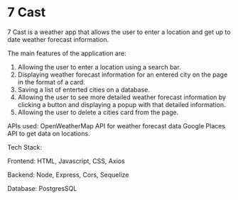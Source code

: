 # 7 Cast

7 Cast is a weather app that allows the user to enter a location and get up to date weather forecast information.

The main features of the application are:

1. Allowing the user to enter a location using a search bar.
2. Displaying weather forecast information for an entered city on the page in the format of a card.
3. Saving a list of enterted cities on a database.
4. Allowing the user to see more detailed weather forecast information by clicking a button and displaying a popup with that detailed information.
5. Allowing the user to delete a cities card from the page.

APIs used:
OpenWeatherMap API for weather forecast data
Google Places API to get data on locations.

Tech Stack:

Frontend:
HTML, Javascript, CSS, Axios

Backend:
Node, Express, Cors, Sequelize

Database:
PostgresSQL
